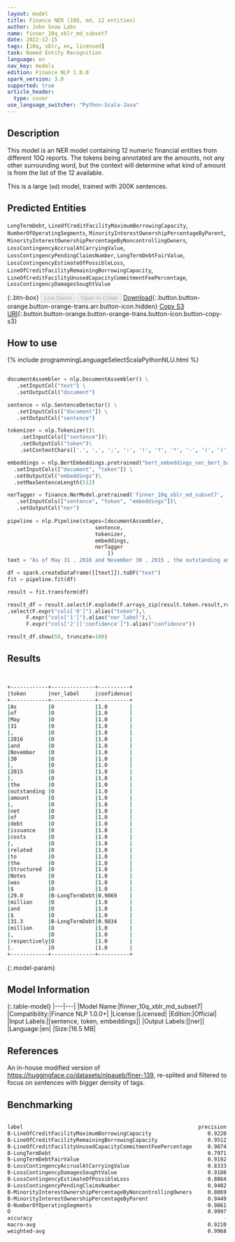 ```yaml
---
layout: model
title: Finance NER (10Q, md, 12 entities)
author: John Snow Labs
name: finner_10q_xblr_md_subset7
date: 2022-12-15
tags: [10q, xblr, en, licensed]
task: Named Entity Recognition
language: en
nav_key: models
edition: Finance NLP 1.0.0
spark_version: 3.0
supported: true
article_header:
  type: cover
use_language_switcher: "Python-Scala-Java"
---
```


## Description

This model is an NER model containing 12 numeric financial entities from different 10Q reports. The tokens being annotated are the amounts, not any other surrounding word, but the context will determine what kind of amount is from the list of the 12 available.

This is a large (`md`) model, trained with 200K sentences.

## Predicted Entities

`LongTermDebt`, `LineOfCreditFacilityMaximumBorrowingCapacity`, `NumberOfOperatingSegments`, `MinorityInterestOwnershipPercentageByParent`, `MinorityInterestOwnershipPercentageByNoncontrollingOwners`, `LossContingencyAccrualAtCarryingValue`, `LossContingencyPendingClaimsNumber`, `LongTermDebtFairValue`, `LossContingencyEstimateOfPossibleLoss`, `LineOfCreditFacilityRemainingBorrowingCapacity`, `LineOfCreditFacilityUnusedCapacityCommitmentFeePercentage`, `LossContingencyDamagesSoughtValue`

{:.btn-box}
<button class="button button-orange" disabled>Live Demo</button>
<button class="button button-orange" disabled>Open in Colab</button>
[Download](https://s3.amazonaws.com/auxdata.johnsnowlabs.com/finance/models/finner_10q_xblr_md_subset7_en_1.0.0_3.0_1671081068821.zip){:.button.button-orange.button-orange-trans.arr.button-icon.hidden}
[Copy S3 URI](s3://auxdata.johnsnowlabs.com/finance/models/finner_10q_xblr_md_subset7_en_1.0.0_3.0_1671081068821.zip){:.button.button-orange.button-orange-trans.button-icon.button-copy-s3}

## How to use



<div class="tabs-box" markdown="1">
{% include programmingLanguageSelectScalaPythonNLU.html %}

```python
 
documentAssembler = nlp.DocumentAssembler() \
   .setInputCol("text") \
   .setOutputCol("document")

sentence = nlp.SentenceDetector() \
   .setInputCols(["document"]) \
   .setOutputCol("sentence") 

tokenizer = nlp.Tokenizer()\
    .setInputCols(["sentence"])\
    .setOutputCol("token")\
    .setContextChars(['.', ',', ';', ':', '!', '?', '*', '-', '(', ')', '”', '’', '$','€'])

embeddings = nlp.BertEmbeddings.pretrained("bert_embeddings_sec_bert_base","en") \
  .setInputCols(["document", "token"]) \
  .setOutputCol("embeddings")\
  .setMaxSentenceLength(512)

nerTagger = finance.NerModel.pretrained('finner_10q_xblr_md_subset7', 'en', 'finance/models')\
   .setInputCols(["sentence", "token", "embeddings"])\
   .setOutputCol("ner")
              
pipeline = nlp.Pipeline(stages=[documentAssembler,
                            sentence,
                            tokenizer,
                            embeddings,
                            nerTagger
                                ])
text = "As of May 31 , 2016 and November 30 , 2015 , the outstanding amount , net of debt issuance costs , related to the Structured Notes was $ 29.0 million and $ 31.3 million , respectively .     "

df = spark.createDataFrame([[text]]).toDF("text")
fit = pipeline.fit(df)

result = fit.transform(df)

result_df = result.select(F.explode(F.arrays_zip(result.token.result,result.ner.result, result.ner.metadata)).alias("cols"))\
.select(F.expr("cols['0']").alias("token"),\
      F.expr("cols['1']").alias("ner_label"),\
      F.expr("cols['2']['confidence']").alias("confidence"))

result_df.show(50, truncate=100)
```

</div>

## Results

```bash


+------------+--------------+----------+
|token       |ner_label     |confidence|
+------------+--------------+----------+
|As          |O             |1.0       |
|of          |O             |1.0       |
|May         |O             |1.0       |
|31          |O             |1.0       |
|,           |O             |1.0       |
|2016        |O             |1.0       |
|and         |O             |1.0       |
|November    |O             |1.0       |
|30          |O             |1.0       |
|,           |O             |1.0       |
|2015        |O             |1.0       |
|,           |O             |1.0       |
|the         |O             |1.0       |
|outstanding |O             |1.0       |
|amount      |O             |1.0       |
|,           |O             |1.0       |
|net         |O             |1.0       |
|of          |O             |1.0       |
|debt        |O             |1.0       |
|issuance    |O             |1.0       |
|costs       |O             |1.0       |
|,           |O             |1.0       |
|related     |O             |1.0       |
|to          |O             |1.0       |
|the         |O             |1.0       |
|Structured  |O             |1.0       |
|Notes       |O             |1.0       |
|was         |O             |1.0       |
|$           |O             |1.0       |
|29.0        |B-LongTermDebt|0.9869    |
|million     |O             |1.0       |
|and         |O             |1.0       |
|$           |O             |1.0       |
|31.3        |B-LongTermDebt|0.9834    |
|million     |O             |1.0       |
|,           |O             |1.0       |
|respectively|O             |1.0       |
|.           |O             |1.0       |
+------------+--------------+----------+


```

{:.model-param}
## Model Information

{:.table-model}
|---|---|
|Model Name:|finner_10q_xblr_md_subset7|
|Compatibility:|Finance NLP 1.0.0+|
|License:|Licensed|
|Edition:|Official|
|Input Labels:|[sentence, token, embeddings]|
|Output Labels:|[ner]|
|Language:|en|
|Size:|16.5 MB|

## References

An in-house modified version of https://huggingface.co/datasets/nlpaueb/finer-139, re-splited and filtered to focus on sentences with bigger density of tags.

## Benchmarking

```bash

label                                                        precision    recall  f1-score   support                                                
B-LineOfCreditFacilityMaximumBorrowingCapacity                  0.9220    0.9724    0.9465      1920
B-LineOfCreditFacilityRemainingBorrowingCapacity                0.9512    0.8053    0.8722       339
B-LineOfCreditFacilityUnusedCapacityCommitmentFeePercentage     0.9874    0.9916    0.9895       238
B-LongTermDebt                                                  0.7971    0.8761    0.8348       444
B-LongTermDebtFairValue                                         0.9192    0.9621    0.9402       343
B-LossContingencyAccrualAtCarryingValue                         0.8333    0.9346    0.8811       214
B-LossContingencyDamagesSoughtValue                             0.9180    0.9252    0.9216       254
B-LossContingencyEstimateOfPossibleLoss                         0.8864    0.8551    0.8705       283
B-LossContingencyPendingClaimsNumber                            0.9402    0.9955    0.9670       221
B-MinorityInterestOwnershipPercentageByNoncontrollingOwners     0.8869    0.9767    0.9296       257
B-MinorityInterestOwnershipPercentageByParent                   0.9449    0.8989    0.9213       267
B-NumberOfOperatingSegments                                     0.9861    1.0000    0.9930       355
O                                                               0.9997    0.9986    0.9991    146401
accuracy                                                             -         -    0.9967    151536
macro-avg                                                       0.9210    0.9378    0.9282    151536
weighted-avg                                                    0.9968    0.9967    0.9967    151536
```